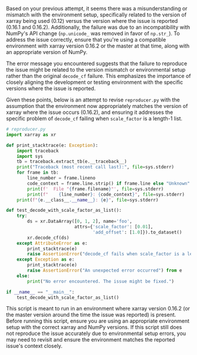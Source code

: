 Based on your previous attempt, it seems there was a misunderstanding or mismatch with the environment setup, specifically related to the version of xarray being used (0.12) versus the version where the issue is reported (0.16.1 and 0.16.2). Additionally, the failure was due to an incompatibility with NumPy's API change (`np.unicode_` was removed in favor of `np.str_`). To address the issue correctly, ensure that you're using a compatible environment with xarray version 0.16.2 or the master at that time, along with an appropriate version of NumPy.

The error message you encountered suggests that the failure to reproduce the issue might be related to the version mismatch or environmental setup rather than the original `decode_cf` failure. This emphasizes the importance of closely aligning the development or testing environment with the specific versions where the issue is reported.

Given these points, below is an attempt to revise `reproducer.py` with the assumption that the environment now appropriately matches the version of xarray where the issue occurs (0.16.2), and ensuring it addresses the specific problem of `decode_cf` failing when `scale_factor` is a length-1 list.

```python
# reproducer.py
import xarray as xr

def print_stacktrace(e: Exception):
    import traceback
    import sys
    tb = traceback.extract_tb(e.__traceback__)
    print("Traceback (most recent call last):", file=sys.stderr)
    for frame in tb:
        line_number = frame.lineno
        code_context = frame.line.strip() if frame.line else "Unknown"
        print(f'  File "{frame.filename}"', file=sys.stderr)
        print(f"    {line_number}: {code_context}", file=sys.stderr)
    print(f"{e.__class__.__name__}: {e}", file=sys.stderr)

def test_decode_with_scale_factor_as_list():
    try:
        ds = xr.DataArray([0, 1, 2], name='foo',
                          attrs={'scale_factor': [0.01],
                                 'add_offset': [1.0]}).to_dataset()
        xr.decode_cf(ds)
    except AttributeError as e:
        print_stacktrace(e)
        raise AssertionError("decode_cf fails when scale_factor is a length-1 list") from e
    except Exception as e:
        print_stacktrace(e)
        raise AssertionError("An unexpected error occurred") from e
    else:
        print("No error encountered. The issue might be fixed.")

if __name__ == "__main__":
    test_decode_with_scale_factor_as_list()
```
This script is meant to run in an environment where xarray version 0.16.2 (or the master version around the time the issue was reported) is present. Before running this script, ensure you are using an appropriate environment setup with the correct xarray and NumPy versions. If this script still does not reproduce the issue accurately due to environmental setup errors, you may need to revisit and ensure the environment matches the reported issue's context closely.